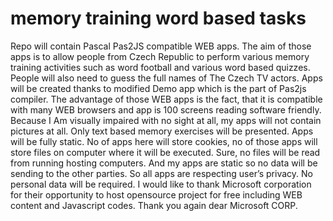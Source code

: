 # memory training word based tasks
 Repo will contain Pascal Pas2JS compatible WEB apps. The aim of those apps is to allow people from Czech Republic to perform various memory training activities such as word football and various word based quizzes. People will also need to guess the full names of The Czech TV actors. Apps will be created thanks to modified Demo app which is the part of Pas2js compiler. The advantage of those WEB apps is the fact, that it is compatible with many WEB browsers and app is 100 screens reading software friendly. Because I Am visually impaired with no sight at all, my apps will not contain pictures at all. Only text based memory exercises will be presented. Apps will be fully static. No of apps here will store cookies, no of those apps will store files on computer where it will be executed. Sure, no files will be read from running hosting computers. And my apps are static so no data will be sending to the other parties. So all apps are respecting user’s privacy. No personal data will be required. I would like to thank Microsoft corporation for their opportunity to host opensource project for free including WEB content and Javascript codes. Thank you again dear  Microsoft CORP.
